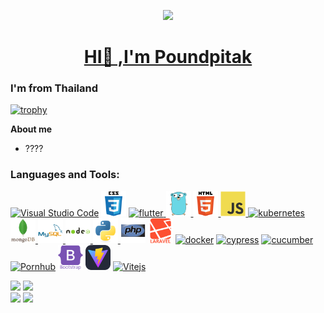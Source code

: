 <p align="center" width="700" height="85"><img src="https://i.idol.st/u/activities/m3Z8djnm31GFmyKdIFa9DFqUODdIug.gif"></p>
<p><a href="https://github.com/HEEPOKE"><h1 align="center">HI👋 ,I'm Poundpitak</h1></a></p>

<h3>I'm from Thailand</h3>

[![trophy](https://github-profile-trophy.vercel.app/?username=HEEPOKE)](https://github.com/ryo-ma/github-profile-trophy)


**About me**

- ????

<h3 align="left">Languages and Tools:</h3>
<p align="left">
<a href="https://code.visualstudio.com/" target="_blank">
  <img src="https://cdn.jsdelivr.net/gh/devicons/devicon/icons/vscode/vscode-original.svg" alt="Visual Studio Code" width="40" height="40"/></a>
<a href="https://www.w3schools.com/css/" target="_blank">
  <img src="https://raw.githubusercontent.com/devicons/devicon/master/icons/css3/css3-original-wordmark.svg" alt="css3" width="40" height="40"/></a>
<a href="https://flutter.dev" target="_blank"> 
  <img src="https://www.vectorlogo.zone/logos/flutterio/flutterio-icon.svg" alt="flutter" width="40" height="40"/> </a> 
<a href="https://golang.org" target="_blank">
  <img src="https://raw.githubusercontent.com/devicons/devicon/master/icons/go/go-original.svg" alt="go" width="40" height="40"/> </a> 
<a href="https://www.w3.org/html/" target="_blank"> 
  <img src="https://raw.githubusercontent.com/devicons/devicon/master/icons/html5/html5-original-wordmark.svg" alt="html5" width="40" height="40"/> </a> 
<!-- <a href="https://www.java.com" target="_blank"> 
  <img src="https://raw.githubusercontent.com/devicons/devicon/master/icons/java/java-original.svg" alt="java" width="40" height="40"/> </a>  -->
<a href="https://developer.mozilla.org/en-US/docs/Web/JavaScript" target="_blank">
  <img src="https://raw.githubusercontent.com/devicons/devicon/master/icons/javascript/javascript-original.svg" alt="javascript" width="40" height="40"/> </a> 
<a href="https://kubernetes.io" target="_blank"> 
  <img src="\https://skillicons.dev/icons?i=kubernetes" alt="kubernetes" width="40" height="40"/> 
<a href="https://www.mongodb.com/" target="_blank"> 
  <img src="https://raw.githubusercontent.com/devicons/devicon/master/icons/mongodb/mongodb-original-wordmark.svg" alt="mongodb" width="40" height="40"/> </a> 
<a href="https://www.mysql.com/" target="_blank"> 
  <img src="https://raw.githubusercontent.com/devicons/devicon/master/icons/mysql/mysql-original-wordmark.svg" alt="mysql" width="40" height="40"/> </a>
<a href="https://nodejs.org" target="_blank"> 
  <img src="https://raw.githubusercontent.com/devicons/devicon/master/icons/nodejs/nodejs-original-wordmark.svg" alt="nodejs" width="40" height="40"/> </a> 
<a href="https://www.python.org" target="_blank"> 
  <img src="https://raw.githubusercontent.com/devicons/devicon/master/icons/python/python-original.svg" alt="python" width="40" height="40"/> </a>
<a href="https://www.php.net/" target="_blank"> 
  <img src="https://raw.githubusercontent.com/devicons/devicon/master/icons/php/php-original.svg" alt="php" width="" height="40"/></a>
  <a href="https://laravel.com/" target="_blank"> 
  <img src="https://raw.githubusercontent.com/devicons/devicon/master/icons/laravel/laravel-plain-wordmark.svg" alt="laravel" width="40" height="40"/></a>
   <a href="https://www.docker.com" target="_blank">
   <img src="https://cdn-icons-png.flaticon.com/512/919/919853.png" alt="docker" width="40" height="40"/></a>
  <a href="https://www.cypress.io" target="_blank">
  <img src="https://www.opencodez.com/wp-content/uploads/2019/12/cypress-logo.png" alt="cypress" width="40" height="40"/></a>
  <a href="https://cucumber.io" target="_blank">
   <img src="https://i1.wp.com/rubenjgarcia.es/wp-content/uploads/2018/04/cucumber.png?fit=400%2C400&ssl=1" alt="cucumber" width="40" height="40"/></a>
   <a href="#" target="_blank">
      <img src="https://raw.githubusercontent.com/dudkinox/dudkinox/main/img/Pornhub-logo-circle.png" alt="Pornhub" width="40" height="40"/></a>
  <a href="https://getbootstrap.com/" target="_blank">
      <img src="https://raw.githubusercontent.com/devicons/devicon/master/icons/bootstrap/bootstrap-plain-wordmark.svg" alt="Bootstrap" width="40" height="40"/></a>
        <a href="https://vitejs.dev/" target="_blank">
      <img src="https://github.com/tandpfun/skill-icons/blob/main/icons/Vite-Dark.svg" alt="Vitejs" width="40" height="40"/></a>
              <a href="https://vitejs.dev/" target="_blank">
      <img src="https://skillicons.dev/icons?i=git" alt="Vitejs" width="40" height="40"/></a>
  </p>
 <div class="container row">
 <img height="137px" src="https://github-readme-stats.vercel.app/api?username=HEEPOKE&hide_title=true&hide_border=true&show_icons=true&include_all_commits=true&count_private=true&line_height=21&text_color=000&icon_color=000&bg_color=0,ea6161,ffc64d,fffc4d,52fa5a&theme=graywhite" />
<img height="137px" src="https://github-readme-stats.vercel.app/api/top-langs/?username=HEEPOKE&layout=compact&langs_count=6&exclude_repo=comp426,Redventures-Movie-Quotes&text_color=000&icon_color=fff&bg_color=0,52fa5a,4dfcff,c64dff&theme=graywhite" />
</div>
 <div class="container row">
<img height="160px" src="https://github-profile-summary-cards.vercel.app/api/cards/repos-per-language?username=HEEPOKE&theme=github_dark&count_private=true" />
<img height="160px" src="https://github-profile-summary-cards.vercel.app/api/cards/most-commit-language?username=HEEPOKE&theme=github_dark" />
</div>
